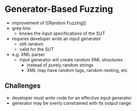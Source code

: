# Generator-Based Fuzzing
- improvement of [[Random Fuzzing]]
- grey-box
	- knows the input specifications of the SUT
- requires developer write an input generator
	- still random
	- valid for the SUT
- e.g. XML parser
	- input generator will create random XML structures 
		- instead of purely random strings
		- XML may have random tags, random nesting, etc.

## Challenges
- developer must write code for an effective input generator
- generator may be overly constrained with its output range
